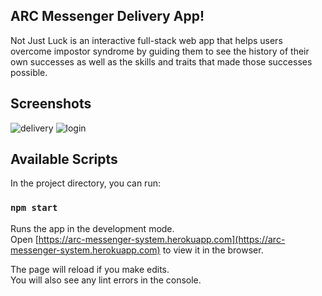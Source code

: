## ARC Messenger Delivery App!

Not Just Luck is an interactive full-stack web app that helps users overcome impostor syndrome by guiding them to see the history of their own successes as well as the skills and traits that made those successes possible.

## Screenshots

![delivery](https://user-images.githubusercontent.com/35941364/46116140-a7f0db80-c1c8-11e8-8f55-d9745760dfa8.png)
![login](https://user-images.githubusercontent.com/35941364/46117927-fd7db600-c1d1-11e8-85d8-db7fdf68f06d.png)

## Available Scripts

In the project directory, you can run:

### `npm start`

Runs the app in the development mode.<br>
Open [https://arc-messenger-system.herokuapp.com](https://arc-messenger-system.herokuapp.com) to view it in the browser.

The page will reload if you make edits.<br>
You will also see any lint errors in the console.





